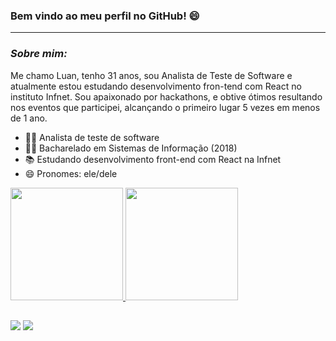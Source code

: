 ### Bem vindo ao meu perfil no GitHub! 😄

---
<!--
**LuanPablo/LuanPablo** is a ✨ _special_ ✨ repository because its `README.md` (this file) appears on your GitHub profile.
-->
### ***Sobre mim:***

<p>
      Me chamo Luan, tenho 31 anos, sou Analista de Teste de Software e atualmente estou estudando desenvolvimento fron-tend com React no instituto Infnet.
   Sou apaixonado por hackathons, e obtive ótimos resultando nos eventos que participei, alcançando o primeiro lugar 5 vezes em menos de 1 ano. 
</p>

- 👩‍💻  Analista de teste de software 
- 👨‍🎓  Bacharelado em Sistemas de Informação (2018) 
- 📚  Estudando desenvolvimento front-end com React na Infnet
- 😄  Pronomes: ele/dele

<div align="left">
  <a href="https://github.com/LuanPablo">
  <img height="180em" src="https://github-readme-stats.vercel.app/api?username=LuanPablo&show_icons=true&theme=dracula&include_all_commits=true&count_private=true"/>
  <img height="180em" src="https://github-readme-stats.vercel.app/api/top-langs/?username=LuanPablo&layout=compact&langs_count=7&theme=dracula"/>
</div>

  
  ##
 
<div> 

  <a href = "mailto:contatorafaballerini@gmail.com"><img src="https://img.shields.io/badge/-Gmail-%23333?style=for-the-badge&logo=gmail&logoColor=white" target="_blank"></a>
  <a href="https://www.linkedin.com/in/rafaella-ballerini-45875016a" target="_blank"><img src="https://img.shields.io/badge/-LinkedIn-%230077B5?style=for-the-badge&logo=linkedin&logoColor=white" target="_blank"></a> 
 
</div>
